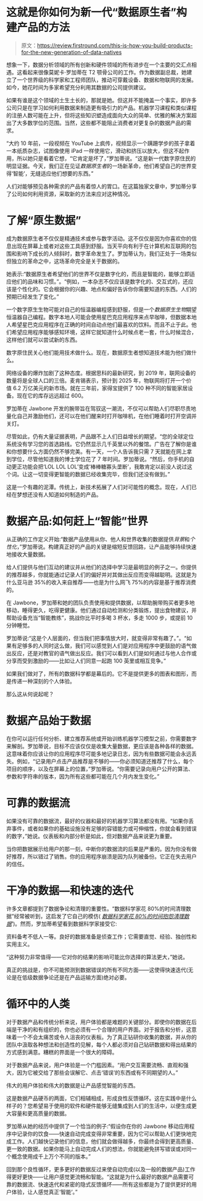 # 这就是你如何为新一代“数据原生者”构建产品的方法

> 原文：<https://review.firstround.com/this-is-how-you-build-products-for-the-new-generation-of-data-natives>

想象一下，数据分析领域的所有创新和硬件领域的所有进步在一个主要的交汇点相遇。这看起来很像莫妮卡·罗加蒂在 T2 颚骨公司的工作。作为数据副总裁，她建立了一个世界级的科学家和工程师团队，推动可穿戴设备、数据和物联网的发展。如今，她花时间为多家希望充分利用其数据的公司提供建议。

如果有谁是这个领域的土生土长的，那就是她。但这并不能掩盖一个事实，即许多公司只是在学习如何利用数据来制造更有吸引力的产品。机器学习课程和类似课程的注册人数可能在上升，但将这些知识塑造成面向大众的简单、优雅的解决方案超出了大多数学位的范围。当然，这些都不能阻止消费者对更复杂的数据产品的需求。

“大约 10 年前，一段视频在 YouTube 上疯传，视频显示一个蹒跚学步的孩子拿着一本纸质杂志，试图像使用 iPad 一样使用它，滑动和挤压以放大，但这不起作用，所以她只是看着它想，“它肯定是坏了，”罗加蒂说。“这是新一代数字原住民的明显证据。今天，我们正在见证*数据原生者*的一场新革命，他们希望自己的世界变得‘智能’，无缝适应他们想要的东西。”

人们对能够预见各种需求的产品有着惊人的胃口。在这篇独家文章中，罗加蒂分享了公司如何利用资源，采取新的方法来应对这种情况。

# 了解“原生数据”

成为数据原生者不仅仅是精通技术或参与数字活动。这不仅仅是因为你喜欢你的信息出现在屏幕上或者对这些工具感到舒服。当天平向有利于在计算机和互联网的包围和影响下成长的人倾斜时，数字革命发生了。罗加蒂认为，我们正处于一场类似但独立的革命之中，这场革命完全是关于数据的。

她表示:“数据原生者希望他们的世界不仅是数字化的，而且是智能的，能够立即适应他们的品味和习惯。”。“例如，一本杂志不仅应该是数字化的、交互式的，还应该是个性化的。它会根据你的兴趣、地点和偏好告诉你你需要知道的东西。人们的预期已经发生了变化。”

一个数字原生生物可能对自己的恒温器编程感到舒服，但是一个*数据原生生物*期望恒温器自己编程。数字本地人可能会使用星巴克应用程序来点早咖啡，但数据本地人希望星巴克应用程序在正确的时间自动点他们最喜欢的饮料。而且不止于此。他们希望应用程序能够感知环境，这样它就知道什么时候点老一套，什么时候混合，这样他们就可以尝试新的东西。

数字原住民关心他们能用技术做什么。现在，数据原生者想知道技术能为他们做什么。

网络设备的爆炸加剧了这种态度。根据思科的最新研究，到 2019 年，联网设备的数量将是全球人口的三倍。麦肯锡表示，预计到 2025 年，物联网将打开一个价值 6.2 万亿美元的新市场。就在三年前，家得宝提供了 100 种不同的智能家居设备。现在它的库存远远超过 600。

罗加蒂在 Jawbone 开发的腕带旨在驾驭这一潮流，不仅可以帮助人们尽职尽责地量化自己并激励他们，还可以在他们醒来时打开咖啡机，在他们睡着时打开空调并关灯。

尽管如此，仍有大量证据表明，产品跟不上人们日益增长的期望。“您的全球定位系统没有学习您的首选路线。它仍然显示几千英里以外的餐馆。广告在了解你是谁和你想要什么方面仍然不够完美。有一天，一个人告诉我只需 7 天就能在网上拿到学位，尽管他知道我的博士学位花了 7 年时间。罗加蒂说。“然后，你手机的自动更正功能会把‘LOL LOL LOL’变成‘棒棒糖寡头垄断’，我敢肯定以前没人说过这个词。让这一切变得更智能的数据已经收集完毕，但我们还没有做到。”

这是一个有趣的泥潭。传统上，新技术拓展了人们对可能性的概念。现在，人们已经在梦想还没有人知道如何制造的产品。

# 数据产品:如何赶上“智能”世界

从正确的工作定义开始:“数据产品使用从你、他人和世界收集的数据提供*背景*和*个性化*，”罗加蒂说。构建真正好的产品的关键是缩短反馈回路，让产品能够持续快速地接收大量数据。

给人们提供与他们互动的建议并从他们的选择中学习是最明显的例子之一。你提供的推荐越多，你就能通过记录人们的偏好并对其做出反应而变得越聪明。这就是为什么亚马逊 35%的收入来自推荐——也是为什么网飞 75%的内容是基于推荐消费的。

在 Jawbone，罗加蒂和她的团队负责使用和提供数据，以帮助腕带购买者更多地移动，睡得更久，吃得更健康。他们通过自动检测和分类锻炼，提出食物建议，并帮助设备充当“智能教练”，挑战你比平时多喝 3 杯水，多走 1000 步，或提前 10 分钟睡觉。

罗加蒂说:“这是个人层面的，但当我们把事情放大时，就变得非常有趣了。”。“如果有足够多的人同时这么做，我们可以感觉到人们是对应用程序中更鼓励的语气做出反应，还是对教官的语气做出反应。我们可以看到人们是如何通过与他人合作或分享而受到激励的——比如让人们同意一起跑 100 英里或相互竞争。”

如果我们做对了，所有的数据科学都是幕后的。它不是提供更多的图表和图形，而是传递一种深刻的个人体验。

那么这从何说起呢？

# 数据产品始于数据

在你可以运行任何分析、建立推荐系统或开始训练机器学习模型之前，你需要数字来解剖。罗加蒂说，目标不应该仅仅是收集大量数据，更应该是各种各样的数据。这意味着你应该让你的应用程序尽可能多地记录日志，因为有些数据可能会永远丢失。例如，“记录用户点击产品推荐是不够的——你必须知道还推荐了什么，每个项目的顺序，以及在屏幕上的位置，”罗加蒂说。“你需要记录向用户公开的算法、参数和字符串的版本，因为所有这些都可能在几个月内发生变化。”

# 可靠的数据流

如果没有可靠的数据流，最好的仪器和最好的机器学习算法都没有用。“如果你丢弃事件，或者如果你的基础设施没有足够的容错能力或可伸缩性，你就会看到错误的数字，”她说。仪表板和内部分析是如此，但对数据产品来说更为重要。

当你把数据展示给用户的那一刻，中断你的数据流的后果是严重的。因为你没有做好推荐，所以错过了销售。你的应用程序崩溃是因为队列被备份。它正在失去用户的信任。

# 干净的数据—和快速的迭代

许多文章都提到了数据争论和清理的重要性。“数据科学家花 80%的时间清理数据”经常被听到，这启发了它自己的模仿( *[数据科学家花 80%的时间抱怨清理数据](https://twitter.com/vagabondjack/status/418140150212739072 "null")*’)。然而，罗加蒂希望看到数据科学家接受它:

资料备考不低人一等。良好的数据准备是侦查工作；它需要直觉、经验、独创性和实用主义。

“这种努力非常值得——它对你的结果的影响可能比你选择的算法更大，”她说。

真正的挑战是，你不可能预测到数据错误的所有不同方面——这使得快速迭代(无论是在低级数据争论还是在产品运输方面)绝对必要。

# 循环中的人类

对于数据产品和传统分析来说，用户体验都是难题的关键部分。即使你的数据在后端是干净的和有组织的，你也必须有一个合理的用户界面。对于报告和分析，这意味着一个不会太痛苦或令人沮丧的仪表板。为了真正钻研你收集的数据，并从你的团队中汲取各种想法和创造性的见解，每个人都必须对自己钻研数据和得出结果的方式感到满意。糟糕的界面是一个很大的障碍。

对于数据产品来说，用户体验是一个门槛因素。“用户交互需要流畅、直观和强大，因为它被交给了那些会误解它、点击‘错误’的东西或有不同期望的人。”

伟大的用户体验和伟大的数据是让产品感觉智能的东西。

这是数据产品硬币的两面，它们相辅相成，形成良性反馈循环。这在实践中是什么样子的？您希望易于使用的软件和硬件能够无缝集成到人们的生活中，以便生成更大容量和更高质量的数据。

罗加蒂从她的经历中提供了一个恰当的例子:“假设你在你的 Jawbone 移动应用程序中记录你的饮食——快速自动完成变得非常重要，因为它可以帮助人们更快地完成工作。人们越快记录他们的信息，他们就会做得越多，你最终会得到更高质量、更一致的数据。如果你能马上自动完成人们的想法，你就能避免拼写错误或对同一个概念使用成千上万个不同的版本。”

回到那个良性循环，更多更好的数据反过来使自动完成(以及一般的数据产品)工作得更好更快——让用户感觉更流畅和智能。“这就是为什么最好的数据产品需要可靠的数据流、快速迭代和紧密的隐式反馈循环——所有这些都是为了提供更好的用户体验，让人感觉真正‘智能’。”